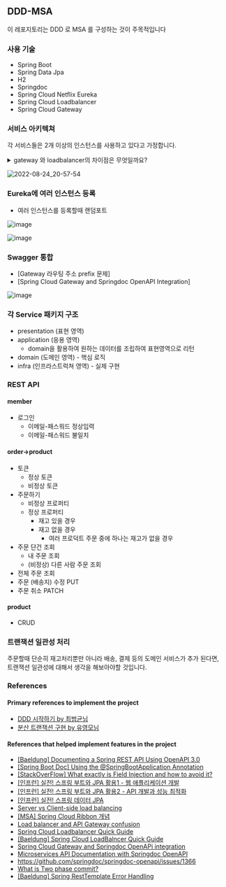 ## DDD-MSA

이 레포지토리는 DDD 로 MSA 를 구성하는 것이 주목적입니다

### 사용 기술

- Spring Boot
- Spring Data Jpa
- H2
- Springdoc
- Spring Cloud Netflix Eureka
- Spring Cloud Loadbalancer
- Spring Cloud Gateway

### 서비스 아키텍쳐

각 서비스들은 2개 이상의 인스턴스를 사용하고 있다고 가정합니다.

<details>
  <summary>gateway 와 loadbalancer의 차이점은 무엇일까요?</summary>
  <img src="https://user-images.githubusercontent.com/59721293/186630267-acc8e24b-9994-4f57-96f5-b1a54c678a99.png">
<ul>
<li>
 게이트웨이 같은 경우 api 전처리 작업이 가능
</li>
<li>
 로드밸런서 같은 경우 기능 제공을 하는 것이 아니라 protocol or socket 레벨에서 트래픽을 분산작업을한다
</li>
</ul>
Reference: 
<a herf="https://stackoverflow.com/questions/61174839/load-balancer-and-api-gateway-confusion">https://stackoverflow.com/questions/61174839/load-balancer-and-api-gateway-confusion</a>

</details>

![2022-08-24_20-57-54](https://user-images.githubusercontent.com/59721293/186412746-961c76cc-813b-4832-a655-b5c76f772785.jpg)

### Eureka에 여러 인스턴스 등록

- 여러 인스턴스를 등록할때 랜덤포트

![image](https://github.com/user-attachments/assets/bd5e3e44-2aae-4240-ac48-f08546490e30)

![image](https://user-images.githubusercontent.com/59721293/186801663-409b1937-a2b5-4661-bb5c-d0b61fa6633a.png)

### Swagger 통합

- [Gateway 라우팅 주소 prefix 문제]
- [Spring Cloud Gateway and Springdoc OpenAPI Integration]

![image](https://user-images.githubusercontent.com/59721293/186801724-f49a3ab3-7399-4008-96f6-c3721056c88a.png)

### 각 Service 패키지 구조

- presentation (표현 영역)
- application (응용 영역)
  - domain을 활용하여 원하는 데이터를 조립하여 표현영역으로 리턴
- domain (도메인 영역) - 핵심 로직
- infra (인프라스트럭쳐 영역) - 실제 구현

### REST API

#### member

- 로그인
  - 이메일-패스워드 정상입력
  - 이메일-패스워드 불일치

#### order->product

- 토큰
  - 정상 토큰
  - 비정상 토큰
- 주문하기
  - 비정상 프로퍼티
  - 정상 프로퍼티
    - 재고 있을 경우
    - 재고 없을 경우
      - 여러 프로덕트 주문 중에 하나는 재고가 없을 경우
- 주문 단건 조회
  - 내 주문 조회
  - (비정상) 다른 사람 주문 조회
- 전체 주문 조회
- 주문 (배송지) 수정 PUT
- 주문 취소 PATCH

#### product

- CRUD

### 트랜잭션 일관성 처리

주문할때 단순히 재고처리뿐만 아니라 배송, 결제 등의 도메인 서비스가 추가 된다면,  
트랜잭션 일관성에 대해서 생각을 해보아야할 것입니다.

### References

#### Primary references to implement the project

- [DDD 시작하기 by 최범균님](http://www.yes24.com/Product/Goods/108431347)
- [분산 트랜잭션 구현 by 유영모님](https://www.popit.kr/rest-%EA%B8%B0%EB%B0%98%EC%9D%98-%EA%B0%84%EB%8B%A8%ED%95%9C-%EB%B6%84%EC%82%B0-%ED%8A%B8%EB%9E%9C%EC%9E%AD%EC%85%98-%EA%B5%AC%ED%98%84-1%ED%8E%B8/)

#### References that helped implement features in the project

- [[Baeldung] Documenting a Spring REST API Using OpenAPI 3.0](https://www.baeldung.com/spring-rest-openapi-documentation)
- [[Spring Boot Doc] Using the @SpringBootApplication Annotation](https://docs.spring.io/spring-boot/docs/current/reference/htmlsingle/#using.using-the-springbootapplication-annotation)
- [[StackOverFlow] What exactly is Field Injection and how to avoid it?](https://stackoverflow.com/questions/39890849/what-exactly-is-field-injection-and-how-to-avoid-it)
- [[인프런] 실전! 스프링 부트와 JPA 활용1 - 웹 애플리케이션 개발](https://www.inflearn.com/course/%EC%8A%A4%ED%94%84%EB%A7%81%EB%B6%80%ED%8A%B8-JPA-%ED%99%9C%EC%9A%A9-1/dashboard)
- [[인프런] 실전! 스프링 부트와 JPA 활용2 - API 개발과 성능 최적화](https://www.inflearn.com/course/%EC%8A%A4%ED%94%84%EB%A7%81%EB%B6%80%ED%8A%B8-JPA-API%EA%B0%9C%EB%B0%9C-%EC%84%B1%EB%8A%A5%EC%B5%9C%EC%A0%81%ED%99%94/dashboard)
- [[인프런] 실전! 스프링 데이터 JPA](https://www.inflearn.com/course/%EC%8A%A4%ED%94%84%EB%A7%81-%EB%8D%B0%EC%9D%B4%ED%84%B0-JPA-%EC%8B%A4%EC%A0%84/dashboard)
- [Server vs Client-side load balancing](https://www.linkedin.com/pulse/server-vs-client-side-load-balancing-ramit-sharma/)
- [[MSA] Spring Cloud Ribbon 개념](https://sabarada.tistory.com/54)
- [Load balancer and API Gateway confusion](https://stackoverflow.com/questions/61174839/load-balancer-and-api-gateway-confusion)
- [Spring Cloud Loadbalancer Quick Guide](https://spring.io/guides/gs/spring-cloud-loadbalancer/)
- [[Baeldung] Spring Cloud LoadBalncer Quick Guide](https://www.baeldung.com/spring-cloud-load-balancer)
- [Spring Cloud Gateway and Springdoc OpenAPi integration](https://stackoverflow.com/questions/66953605/spring-cloud-gateway-and-springdoc-openapi-integration)
- [Microservices API Documentation with Springdoc OpenAPI](https://piotrminkowski.com/2020/02/20/microservices-api-documentation-with-springdoc-openapi/)
- https://github.com/springdoc/springdoc-openapi/issues/1366
- [What is Two phase commit?](https://dongwooklee96.github.io/post/2021/03/26/two-phase-commit-%EC%9D%B4%EB%9E%80/)
- [[Baeldung] Spring RestTemplate Error Handling](https://www.baeldung.com/spring-rest-template-error-handling)

